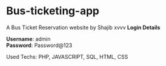 # Bus-ticketing-app
A Bus Ticket Reservation website by Shajib
xvvv
**Login Details**

**Username**: admin <br>
**Password**: Password@123

Used Techs: PHP, JAVASCRIPT, SQL, HTML, CSS


